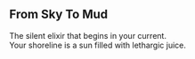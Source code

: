 From Sky To Mud
---------------
The silent elixir that begins in your current.  
Your shoreline is a sun filled with lethargic juice.  
